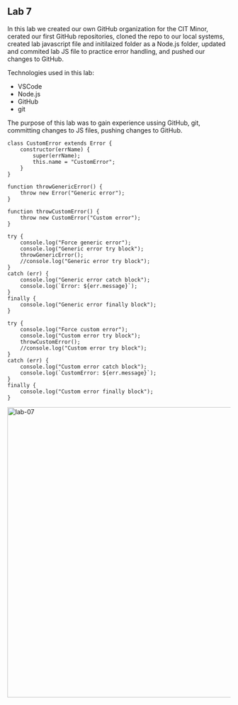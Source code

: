 ## Lab 7

In this lab we created our own GitHub organization for the CIT Minor, cerated our first GitHub repositories, cloned the repo to our local systems, created lab javascript file and initilaized folder as a Node.js folder, updated and commited lab JS file to practice error handling, and pushed our changes to GitHub.

Technologies used in this lab:
- VSCode
- Node.js
- GitHub
- git

The purpose of this lab was to gain experience ussing GitHub, git, committing changes to JS files, pushing changes to GitHub.

```
class CustomError extends Error {
    constructor(errName) {
        super(errName);
        this.name = "CustomError";
    }
}

function throwGenericError() {
    throw new Error("Generic error");
}

function throwCustomError() {
    throw new CustomError("Custom error");
}

try {
    console.log("Force generic error");
    console.log("Generic error try block");
    throwGenericError();
    //console.log("Generic error try block");
}
catch (err) {
    console.log("Generic error catch block");
    console.log(`Error: ${err.message}`);
}
finally {
    console.log("Generic error finally block");
}

try {
    console.log("Force custom error");
    console.log("Custom error try block");
    throwCustomError();
    //console.log("Custom error try block");
}
catch (err) {
    console.log("Custom error catch block");
    console.log(`CustomError: ${err.message}`);
}
finally {
    console.log("Custom error finally block");
}
```

<img width="655" alt="lab-07" src="https://user-images.githubusercontent.com/105889862/172033957-627d922e-fc54-4bb7-9008-6490d05d18a3.png">


